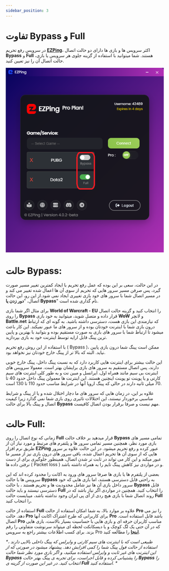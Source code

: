 ```yaml
---
sidebar_position: 3
---
```


# تفاوت Bypass و Full

در سرویس رفع تحریم **[EZPing](https://ezping.ir/)**، اکثر سرویس ها و بازی ها دارای دو حالت اتصال **Bypass** و **Full** هستند. شما میتوانید با استفاده از گزینه جلوی هر سرویس یا بازی، حالت اتصال آن را نیز تعیین کنید.

![winver-run](./img/bypassvsfull.png)


# حالت Bypass: 

در این حالت، سعی بر این بوده که عمل رفع تحریم با ایجاد کمترین تغییر مسیر صورت گیرد، پس صرفن مسیر سرور هایی که تحریم از سوی آن ها اعمال شده تغییر می کند و در مسیر اتصال شما با سرور های خود بازی تغییری ایجاد نمی شود.از این رو، این حالت اتصال، "**دور زدن یا Bypass**" نام گذاری شده است.

برای مثال اگر شما بازی **World of Warcraft - EU** را انتخاب کنید و گزینه حالت اتصال را روی **Bypass** قرار داده و متصل شوید، میتوانید به خود بازی **WoW** و لانچر **Battle.net** که نیازمندی این بازی هست، دسترسی داشته باشید. به گونه ای که ارتباط درون بازی شما با اینترنت خودتان بوده و از سرور های ما عبور نمیکند. این کار باعث میشود تا ارتباط شما با سرور های بازی به صورت مستقیم بوده و بتوانید با بهترین و پایین ترین پینگ قابل ارایه توسط اینترنت خود به بازی بپردازید.

با استفاده از این روش رفع تحریم ( Bypass )، ممکن است پینگ شما درون بازی پایین نیاید. البته که بالا تر از پینگ خارج خودتان نیز نخواهد بود.

این حالت بیشتر برای اینترنت هایی کاربرد دارد که به نسبت پینگ داخل، پینگ خارج خوبی دارند، پس اتصال مستقیم به سرور های بازی برایشان بهتر است. معمولا سرویس های اینترنت بی سیم مانند همراه اول، ایرانسل و مبین نت و به طور کلی اینترنت های سیم کارتی و یا پوینت تو پوینت اینچنین هستند. این اینترنت ها معمولن پینگ داخل حدود 40 تا 70 میلی ثانیه دارند در حالی که پینگ اروپا آنها در شرایط مناسب حدود 110 تا 130 است.

علاوه بر این، در زمان هایی که سرور های ما دچار اختلال شده و یا از پینگ و شرایط مناسبی برخوردار نیستند، این اختلالات تاثیری روی بازی شما نمی گذارد زیرا کیفیت اتصال و پینگ بالا برای حالت **Bypass** مهم نیست و صرفا برقرار بودن اتصال کافیست.


# حالت Full:

زمانی که نوع اتصال را روی **Full** قرار میدهید بر خلاف حالت **Bypass** تمامی مسیر های بازی مورد نظر، همچنین مسیر تمامی سرور ها و پلتفرم های مرتبط و مورد نیاز آن از طریق نرم افزار **EZPing** عبور کرده و رفع تحریم میشود. 
در این حالت علاوه بر سرور هایی که از سوی آن ها تحریم اعمال شده، باقی سرور های درون بازی نیز از مسیر ما عبور میکند و این کار می تواند در ثابت تر شدن اتصال، همینطور جلوگیری برای از دست نرفتن داده ها ( Packet loss ) و در مواردی نیز کاهش پینگ تایم را به همراه داشته باشد. 

بعضی از پلتفرم ها یا بازی ها صرفا سرور های ورود به اکانت را محدود کرده اند که این سرویس ها با حالت **Bypass** به راحتی قابل دسترسی هستند، اما بازی هایی که خود سرور داخل بازی آن ها نیز شامل محدودیت ها و تحریم هستند ، با حالت **Bypass** قابل دسترسی نیستند و باید حالت **Full** را انتخاب کنید.
همچنین در مواردی اگر نیاز باشد که در روند اتصال شما با بازی هیچ ردی از آی پی ایران وجود نداشته باشد، میبایست حالت **Full** را انتخاب کنید.

استفاده از حالت **Full** علاوه بر موارد بالا، به شما امکان استفاده از حالت **Pro** را نیز می دهد. حالت **Pro** برای کاربرانی که طرح اشتراک اکانت آنها **Pro** باشد قابل استفاده است. اتصال **Pro** مناسب کاربران حرفه ای و بازی هایی با حساسیت بسیار بالاست، بازی هایی که در آن حتی یک لگ کوچک و یا دیسکانکت لحظه ای میتواند سرنوشت متفاوتی را رقم بزند.
برای کسب اطلاعات بیشتر راجع به سرویس Pro **[اینجا](https://docs.ezping.ir/how-it-works/multi-net-mode)** را مطالعه کنید.













_*طبیعی است که با اینترنت های سیم کارتی و وایرلس که پینگ داخلی بالایی دارند ، استفاده از حالت فول پینگ شما را کمی افزایش دهد. پیشنهاد میشود در صورتی که از این اینترنت های غیر ثابت و وایرلس استفاده میکنید، و اگر بازی مورد نظر شما حالت **Bypass** را پشتیبانی کرده و قابل اجراست، برای تجربه ی پینگ بهتر حالت **Bypass** را انتخاب کنید. در غیر این صورت از گزینه ی **Full** استفاده کنید. *_

